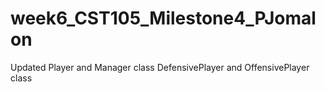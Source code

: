 # week6_CST105_Milestone4_PJomalon

Updated Player and Manager class
DefensivePlayer and OffensivePlayer class
